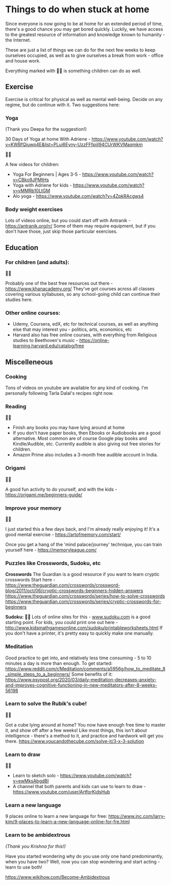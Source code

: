 # Things to do when stuck at home #
Since everyone is now going to be at home for an extended period of time, there's a good chance you may get bored quickly.
Luckily, we have access to the greatest resource of information and knowledge known to humanity - the Internet.

These are just a list of things we can do for the next few weeks to keep ourselves occupied, as well as to give ourselves a break from work - office and house work.

Everything marked with :boy::girl: is something children can do as well.

## Exercise ##
Exercise is critical for physical as well as mental well-being. Decide on any regime, but do continue with it.
Two suggestions here:

### Yoga ###

(Thank you Deepa for the suggestion!)

30 Days of Yoga at home With Adriene - https://www.youtube.com/watch?v=KWBfQjuwp4E&list=PLui6Eyny-UzzFFfpiil94CUrWKVMaqmkm

:boy::girl: 

A few videos for children:
* Yoga For Beginners | Ages 3-5 - https://www.youtube.com/watch?v=CBko9JPMtHs
* Yoga with Adriene for kids - https://www.youtube.com/watch?v=vMMRb10LtGM 
* Alo yoga - https://www.youtube.com/watch?v=4ZpkRAcgws4

### Body weight exercises ###
Lots of videos online, but you could start off with Antranik - https://antranik.org/rr/
Some of them may require equipment, but if you don't have those, just skip those particular exercises.



## Education ##

### For children (and adults): ###
:boy::girl: 

Probably one of the best free resources out there - https://www.khanacademy.org/
They've got courses across all classes covering various syllabuses, so any school-going child can continue their studies here.

### Other online courses: ###
* Udemy, Coursera, edX, etc for technical courses, as well as anything else that may interest you - politics, arts, economics, etc
* Harvard also has free online courses, with everything from Religious studies to Beethoven's music - https://online-learning.harvard.edu/catalog/free 



## Miscelleneous ## 

### Cooking ###
Tons of videos on youtube are available for any kind of cooking. I'm personally following Tarla Dalal's recipes right now.

### Reading ###
:boy::girl: 

* Finish any books you may have lying around at home
* If you don't have paper books, then Ebooks or Audiobooks are a good alternative. Most common are of course Google play books and Kindle/Audible, etc.
Currently audible is also giving out free stories for children.
* Amazon Prime also includes a 3-month free audible account in India.

### Origami ###
:boy::girl:

A good fun activity to do yourself, and with the kids - https://origami.me/beginners-guide/

### Improve your memory ###
:boy::girl: 

I just started this a few days back, and I'm already really enjoying it! It's a good mental exercise - https://artofmemory.com/start/

Once you get a hang of the 'mind palace/journey' technique, you can train yourself here - https://memoryleague.com/ 


### Puzzles like Crosswords, Sudoku, etc ### 
**Crosswords**
The Guardian is a good resource if you want to learn cryptic crosswords
Start here - https://www.theguardian.com/crosswords/crossword-blog/2011/oct/06/cryptic-crosswords-beginners-hidden-answers
https://www.theguardian.com/crosswords/series/how-to-solve-crosswords
https://www.theguardian.com/crosswords/series/cryptic-crosswords-for-beginners


**Sudoku:** :boy::girl:
Lots of online sites for this - www.sudoku.com is a good starting point.
For kids, you could print one out here - http://www.kidsmathgamesonline.com/sudoku/printableworksheets.html 
If you don't have a printer, it's pretty easy to quickly make one manually.

### Meditation ###
Good practice to get into, and relatively less time consuming - 5 to 10 minutes a day is more than enough.
To get started:
https://www.reddit.com/r/Meditation/comments/a5956g/how_to_meditate_8_simple_steps_to_a_beginners/ 
Some benefits of it:
https://www.psypost.org/2020/03/daily-meditation-decreases-anxiety-and-improves-cognitive-functioning-in-new-meditators-after-8-weeks-56198 

### Learn to solve the Rubik's cube! ###
:boy::girl: 

Got a cube lying around at home? You now have enough free time to master it, and show off after a few weeks!
Like most things, this isn't about intelligence - there's a method to it, and practice and hardwork will get you there.
https://www.youcandothecube.com/solve-it/3-x-3-solution

### Learn to draw ###
:boy::girl: 

* Learn to sketch solo - https://www.youtube.com/watch?v=ewMksAbgdBI
* A channel that both parents and kids can use to learn to draw - https://www.youtube.com/user/ArtforKidsHub

### Learn a new language ### 
9 places online to learn a new language for free:
https://www.inc.com/larry-kim/9-places-to-learn-a-new-language-online-for-fre.html


### Learn to be ambidextrous ### 
*(Thank you Krishna for this!)*

Have you started wondering why do you use only one hand predominantly, when you have two? 
Well, now you can stop wondering and start acting - learn to use both! 

https://www.wikihow.com/Become-Ambidextrous
